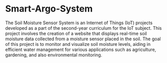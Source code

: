 # Smart-Argo-System
The Soil Moisture Sensor System is an Internet of Things (IoT) projects developed as a part of the second-year curriculum for the IoT subject. This project involves the creation of a website that displays real-time soil moisture data collected from a moisture sensor placed in the soil. The goal of this project is to monitor and visualize soil moisture levels, aiding in efficient water management for various applications such as agriculture, gardening, and also environmental monitoring.

